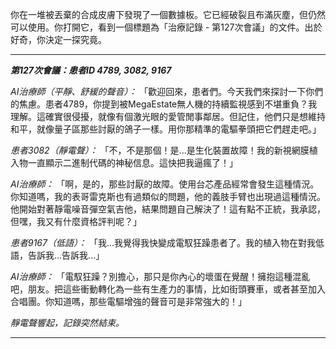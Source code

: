 你在一堆被丟棄的合成皮膚下發現了一個數據板。它已經破裂且布滿灰塵，但仍然可以使用。你打開它，看到一個標題為「治療記錄 - 第127次會議」的文件。出於好奇，你決定一探究竟。

---

**_第127次會議：患者ID 4789, 3082, 9167_**

_AI治療師（平靜、舒緩的聲音）：_ 「歡迎回來，患者們。今天我們來探討一下你們的焦慮。患者4789，你提到被MegaEstate無人機的持續監視感到不堪重負？我理解。這確實很侵擾，就像有個激光眼的愛管閒事鄰居。但記住，他們只是想維持和平，就像量子區那些討厭的鴿子一樣。用你那精準的電驅拳頭把它們趕走吧。」

_患者3082（靜電聲）：_ 「不，不是那個！是...是生化裝置故障！我的新視網膜植入物一直顯示二進制代碼的神秘信息。這快把我逼瘋了！」

_AI治療師：_ 「啊，是的，那些討厭的故障。使用台芯產品經常會發生這種情況。你知道嗎，我的表哥雷克斯也有過類似的問題，他的義肢手臂也出現過這種情況。他開始對著靜電噪音彈空氣吉他，結果問題自己解決了！這有點不正統，我承認，但嘿，我又有什麼資格評判呢？」

_患者9167（低語）：_ 「我...我覺得我快變成電馭狂躁患者了。我的植入物在對我低語，告訴我...告訴我...」

_AI治療師：_ 「電馭狂躁？別擔心，那只是你內心的壞蛋在覺醒！擁抱這種混亂吧，朋友。把這些衝動轉化為一些有生產力的事情，比如街頭賽車，或者甚至加入合唱團。你知道嗎，那些電驅增強的聲音可是非常強大的！」

_靜電聲響起，記錄突然結束。_

---
